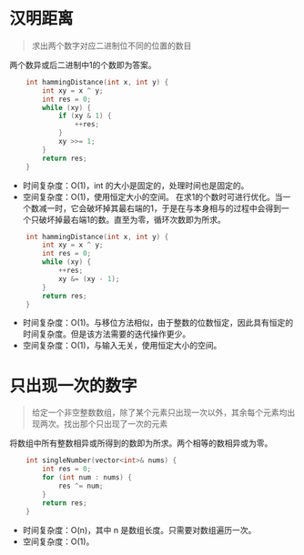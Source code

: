 # 汉明距离
>求出两个数字对应二进制位不同的位置的数目

两个数异或后二进制中1的个数即为答案。
```cpp
    int hammingDistance(int x, int y) {
        int xy = x ^ y;
        int res = 0;
        while (xy) {
            if (xy & 1) {
                ++res;
            }
            xy >>= 1;
        }
        return res;
    }
```
* 时间复杂度：O(1)，int 的大小是固定的，处理时间也是固定的。
* 空间复杂度：O(1)，使用恒定大小的空间。
在求1的个数时可进行优化。当一个数减一时，它会破坏掉其最右端的1，于是在与本身相与的过程中会得到一个只破坏掉最右端1的数。直至为零，循环次数即为所求。
```cpp
    int hammingDistance(int x, int y) {
        int xy = x ^ y;
        int res = 0;
        while (xy) {
            ++res;
            xy &= (xy - 1);
        }
        return res;
    }
```
* 时间复杂度：O(1)。与移位方法相似，由于整数的位数恒定，因此具有恒定的时间复杂度。但是该方法需要的迭代操作更少。
* 空间复杂度：O(1)，与输入无关，使用恒定大小的空间。
# 只出现一次的数字
>给定一个非空整数数组，除了某个元素只出现一次以外，其余每个元素均出现两次。找出那个只出现了一次的元素

将数组中所有整数相异或所得到的数即为所求。两个相等的数相异或为零。
```cpp
    int singleNumber(vector<int>& nums) {
        int res = 0;
        for (int num : nums) {
            res ^= num;
        }
        return res;
    }
```
* 时间复杂度：O(n)，其中 n 是数组长度。只需要对数组遍历一次。
* 空间复杂度：O(1)。